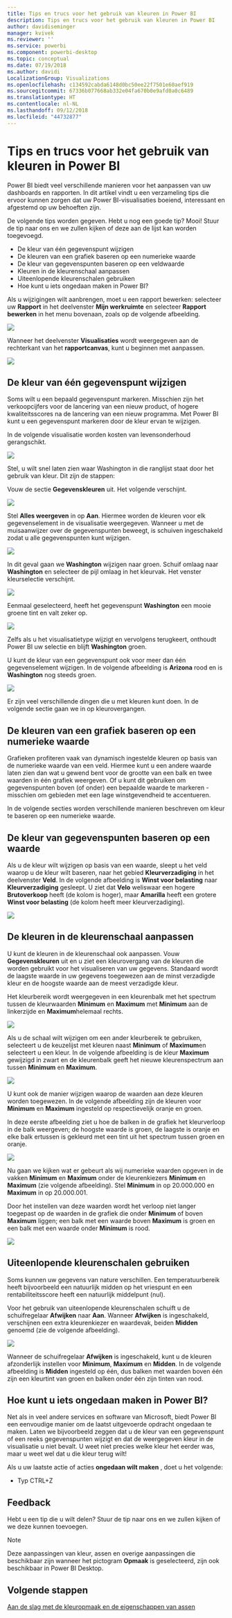 ```yaml
---
title: Tips en trucs voor het gebruik van kleuren in Power BI
description: Tips en trucs voor het gebruik van kleuren in Power BI
author: davidiseminger
manager: kvivek
ms.reviewer: ''
ms.service: powerbi
ms.component: powerbi-desktop
ms.topic: conceptual
ms.date: 07/19/2018
ms.author: davidi
LocalizationGroup: Visualizations
ms.openlocfilehash: c134592cabda6148d0bc50ee22f7501e60aef919
ms.sourcegitcommit: 67336b077668ab332e04fa670b0e9afd0a0c6489
ms.translationtype: HT
ms.contentlocale: nl-NL
ms.lasthandoff: 09/12/2018
ms.locfileid: "44732877"
---
```

# <a name="tips-and-tricks-for-color-formatting-in-power-bi"></a>Tips en trucs voor het gebruik van kleuren in Power BI
Power BI biedt veel verschillende manieren voor het aanpassen van uw dashboards en rapporten. In dit artikel vindt u een verzameling tips die ervoor kunnen zorgen dat uw Power BI-visualisaties boeiend, interessant en afgestemd op uw behoeften zijn.

De volgende tips worden gegeven. Hebt u nog een goede tip? Mooi! Stuur de tip naar ons en we zullen kijken of deze aan de lijst kan worden toegevoegd.

* De kleur van één gegevenspunt wijzigen
* De kleuren van een grafiek baseren op een numerieke waarde
* De kleur van gegevenspunten baseren op een veldwaarde
* Kleuren in de kleurenschaal aanpassen
* Uiteenlopende kleurenschalen gebruiken
* Hoe kunt u iets ongedaan maken in Power BI?

Als u wijzigingen wilt aanbrengen, moet u een rapport bewerken: selecteer uw **Rapport** in het deelvenster **Mijn werkruimte** en selecteer **Rapport bewerken** in het menu bovenaan, zoals op de volgende afbeelding.

![](media/service-tips-and-tricks-for-color-formatting/tipstrickscolor_1.png)

Wanneer het deelvenster **Visualisaties** wordt weergegeven aan de rechterkant van het **rapportcanvas**, kunt u beginnen met aanpassen.

![](media/service-tips-and-tricks-for-color-formatting/tipstrickscolor_2.png)

## <a name="change-the-color-of-a-single-data-point"></a>De kleur van één gegevenspunt wijzigen
Soms wilt u een bepaald gegevenspunt markeren. Misschien zijn het verkoopcijfers voor de lancering van een nieuw product, of hogere kwaliteitsscores na de lancering van een nieuw programma. Met Power BI kunt u een gegevenspunt markeren door de kleur ervan te wijzigen.

In de volgende visualisatie worden kosten van levensonderhoud gerangschikt. 

![](media/service-tips-and-tricks-for-color-formatting/tipstrickscolor_3.png)

Stel, u wilt snel laten zien waar Washington in die ranglijst staat door het gebruik van kleur. Dit zijn de stappen:

Vouw de sectie **Gegevenskleuren** uit. Het volgende verschijnt.

![](media/service-tips-and-tricks-for-color-formatting/tipstrickscolor_4.png)

Stel **Alles weergeven** in op **Aan**. Hiermee worden de kleuren voor elk gegevenselement in de visualisatie weergegeven. Wanneer u met de muisaanwijzer over de gegevenspunten beweegt, is schuiven ingeschakeld zodat u alle gegevenspunten kunt wijzigen.

![](media/service-tips-and-tricks-for-color-formatting/tipstrickscolor_5.png)

In dit geval gaan we **Washington** wijzigen naar groen. Schuif omlaag naar **Washington** en selecteer de pijl omlaag in het kleurvak. Het venster kleurselectie verschijnt.

![](media/service-tips-and-tricks-for-color-formatting/tipstrickscolor_6.png)

Eenmaal geselecteerd, heeft het gegevenspunt **Washington** een mooie groene tint en valt zeker op.

![](media/service-tips-and-tricks-for-color-formatting/tipstrickscolor_7.png)

Zelfs als u het visualisatietype wijzigt en vervolgens terugkeert, onthoudt Power BI uw selectie en blijft **Washington** groen.

U kunt de kleur van een gegevenspunt ook voor meer dan één gegevenselement wijzigen. In de volgende afbeelding is **Arizona** rood en is **Washington** nog steeds groen.

![](media/service-tips-and-tricks-for-color-formatting/tipstrickscolor_8.png)

Er zijn veel verschillende dingen die u met kleuren kunt doen. In de volgende sectie gaan we in op kleurovergangen.

## <a name="base-the-colors-of-a-chart-on-a-numeric-value"></a>De kleuren van een grafiek baseren op een numerieke waarde
Grafieken profiteren vaak van dynamisch ingestelde kleuren op basis van de numerieke waarde van een veld. Hiermee kunt u een andere waarde laten zien dan wat u gewend bent voor de grootte van een balk en twee waarden in één grafiek weergeven. Of u kunt dit gebruiken om gegevenspunten boven (of onder) een bepaalde waarde te markeren - misschien om gebieden met een lage winstgevendheid te accentueren.

In de volgende secties worden verschillende manieren beschreven om kleur te baseren op een numerieke waarde.

## <a name="base-the-color-of-data-points-on-a-value"></a>De kleur van gegevenspunten baseren op een waarde
Als u de kleur wilt wijzigen op basis van een waarde, sleept u het veld waarop u de kleur wilt baseren, naar het gebied **Kleurverzadiging** in het deelvenster **Veld**. In de volgende afbeelding is **Winst voor belasting** naar **Kleurverzadiging** gesleept. U ziet dat **Velo** weliswaar een hogere **Brutoverkoop** heeft (de kolom is hoger), maar **Amarilla** heeft een grotere **Winst voor belasting** (de kolom heeft meer kleurverzadiging).

![](media/service-tips-and-tricks-for-color-formatting/tipstrickscolor_9.png)

## <a name="customize-the-colors-used-in-the-color-scale"></a>De kleuren in de kleurenschaal aanpassen
U kunt de kleuren in de kleurenschaal ook aanpassen. Vouw **Gegevenskleuren** uit en u ziet een kleurovergang van de kleuren die worden gebruikt voor het visualiseren van uw gegevens. Standaard wordt de laagste waarde in uw gegevens toegewezen aan de minst verzadigde kleur en de hoogste waarde aan de meest verzadigde kleur.

Het kleurbereik wordt weergegeven in een kleurenbalk met het spectrum tussen de kleurwaarden **Minimum** en **Maximum** met **Minimum** aan de linkerzijde en  **Maximum**helemaal rechts.

![](media/service-tips-and-tricks-for-color-formatting/tipstrickscolor_10.png)

Als u de schaal wilt wijzigen om een ander kleurbereik te gebruiken, selecteert u de keuzelijst met kleuren naast **Minimum** of **Maximum**en selecteert u een kleur. In de volgende afbeelding is de kleur **Maximum** gewijzigd in zwart en de kleurenbalk geeft het nieuwe kleurenspectrum aan tussen **Minimum** en **Maximum**.

![](media/service-tips-and-tricks-for-color-formatting/tipstrickscolor_11.png)

U kunt ook de manier wijzigen waarop de waarden aan deze kleuren worden toegewezen. In de volgende afbeelding zijn de kleuren voor **Minimum** en **Maximum** ingesteld op respectievelijk oranje en groen.

In deze eerste afbeelding ziet u hoe de balken in de grafiek het kleurverloop in de balk weergeven; de hoogste waarde is groen, de laagste is oranje en elke balk ertussen is gekleurd met een tint uit het spectrum tussen groen en oranje.

![](media/service-tips-and-tricks-for-color-formatting/tipstrickscolor_12.png)

Nu gaan we kijken wat er gebeurt als wij numerieke waarden opgeven in de vakken **Minimum** en **Maximum** onder de kleurenkiezers **Minimum** en **Maximum** (zie volgende afbeelding). Stel **Minimum** in op 20.000.000 en **Maximum** in op 20.000.001.

Door het instellen van deze waarden wordt het verloop niet langer toegepast op de waarden in de grafiek die onder **Minimum** of boven **Maximum** liggen; een balk met een waarde boven **Maximum** is groen en een balk met een waarde onder **Minimum** is rood.

![](media/service-tips-and-tricks-for-color-formatting/tipstrickscolor_13.png)

## <a name="use-diverging-color-scales"></a>Uiteenlopende kleurenschalen gebruiken
Soms kunnen uw gegevens van nature verschillen. Een temperatuurbereik heeft bijvoorbeeld een natuurlijk midden op het vriespunt en een rentabiliteitsscore heeft een natuurlijk middelpunt (nul).

Voor het gebruik van uiteenlopende kleurenschalen schuift u de schuifregelaar **Afwijken** naar **Aan**. Wanneer **Afwijken** is ingeschakeld, verschijnen een extra kleurenkiezer en waardevak, beiden **Midden** genoemd (zie de volgende afbeelding).

![](media/service-tips-and-tricks-for-color-formatting/tipstrickscolor_14.png)

Wanneer de schuifregelaar **Afwijken** is ingeschakeld, kunt u de kleuren afzonderlijk instellen voor **Minimum**, **Maximum** en **Midden**. In de volgende afbeelding is **Midden** ingesteld op één, dus balken met waarden boven één zijn een kleurtint van groen en balken onder één zijn tinten van rood.

## <a name="how-to-undo-in-power-bi"></a>Hoe kunt u iets ongedaan maken in Power BI?
Net als in veel andere services en software van Microsoft, biedt Power BI een eenvoudige manier om de laatst uitgevoerde opdracht ongedaan te maken. Laten we bijvoorbeeld zeggen dat u de kleur van een gegevenspunt of een reeks gegevenspunten wijzigt en dat de weergegeven kleur in de visualisatie u niet bevalt. U weet niet precies welke kleur het eerder was, maar u weet wel dat u die kleur terug wilt!

Als u uw laatste actie of acties **ongedaan wilt maken** , doet u het volgende:

- Typ CTRL+Z

## <a name="feedback"></a>Feedback
Hebt u een tip die u wilt delen? Stuur de tip naar ons en we zullen kijken of we deze kunnen toevoegen.

>[!NOTE]
>Deze aanpassingen van kleur, assen en overige aanpassingen die beschikbaar zijn wanneer het pictogram **Opmaak** is geselecteerd, zijn ook beschikbaar in Power BI Desktop.

## <a name="next-steps"></a>Volgende stappen
[Aan de slag met de kleuropmaak en de eigenschappen van assen](service-getting-started-with-color-formatting-and-axis-properties.md)

